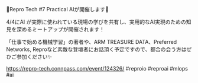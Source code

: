 🎉Repro Tech #7 Practical AIが開催します👏

4/4にAI が実際に使われている現場の学びを共有し、実用的なAI実現のための知見を深めるミートアップが開催されます！

「仕事で始める機械学習」の著者や、ARM TREASURE DATA、Preferred Networks, Reproなど素敵な登壇者にお話頂く予定ですので、都合の会う方はぜひご参加ください✨

https://repro-tech.connpass.com/event/124326/
#reproio #reproai #mlops #ai
